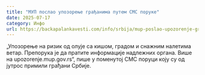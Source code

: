 ```yaml
---
title: "МУП послао упозорење грађанима путем СМС поруке"
date: 2025-07-17
category: Инфо
url: https://backapalankavesti.com/info/srbija/mup-poslao-upozorenje-gradjanima-putem-sms-poruke/
---
```


„Упозорење на ризик од олује са кишом, градом и снажним налетима ветар. Препорука је да пратите информације надлежних органа. Више на upozorenje.mup.gov.rs“, пише у поменутој СМС поруци коју су од јутрос примили грађани Србије.
